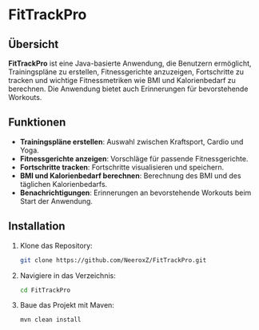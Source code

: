 # FitTrackPro

## Übersicht

**FitTrackPro** ist eine Java-basierte Anwendung, die Benutzern ermöglicht, Trainingspläne zu erstellen, Fitnessgerichte anzuzeigen, Fortschritte zu tracken und wichtige Fitnessmetriken wie BMI und Kalorienbedarf zu berechnen. Die Anwendung bietet auch Erinnerungen für bevorstehende Workouts.

## Funktionen

- **Trainingspläne erstellen**: Auswahl zwischen Kraftsport, Cardio und Yoga.
- **Fitnessgerichte anzeigen**: Vorschläge für passende Fitnessgerichte.
- **Fortschritte tracken**: Fortschritte visualisieren und speichern.
- **BMI und Kalorienbedarf berechnen**: Berechnung des BMI und des täglichen Kalorienbedarfs.
- **Benachrichtigungen**: Erinnerungen an bevorstehende Workouts beim Start der Anwendung.

## Installation

1. Klone das Repository:

   ```bash
   git clone https://github.com/NeeroxZ/FitTrackPro.git

2. Navigiere in das Verzeichnis:

   ```bash
   cd FitTrackPro

3. Baue das Projekt mit Maven:

   ```bash
   mvn clean install
